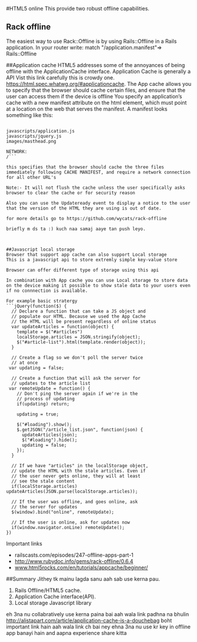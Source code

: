 #HTML5 online
This provide two robust offline capabilities. 
## Rack offline
The easiest way to use Rack::Offline is by using Rails::Offline in a Rails application.
In your router write: 
match "/application.manifest"=> Rails::Offline

##Application cache
HTML5 addresses some of the annoyances of being offline with the ApplicationCache interface. 
Application Cache is generally a API 
Vist this link carefully this is crowdy one. https://html.spec.whatwg.org/#applicationcache.
The App cache allows you to specify that the browser should cache certain files, and ensure that the user can access them if the device is offline 
You specify an application’s cache with a new manifest attribute on the html element, which must point at a location on the web that serves the manifest. A manifest looks something like this:

```CACHE MANIFEST

javascripts/application.js
javascripts/jquery.js
images/masthead.png

NETWORK:
/```

this specifies that the browser should cache the three files immediately following CACHE MANIFEST, and require a network connection for all other URL's 

Note:- It will not flush the cache unless the user specifically asks browser to clear the cache or for security reason 

Also you can use the Updateready event to display a notice to the user that the version of the HTML they are using is out of date.

for more details go to https://github.com/wycats/rack-offline

briefly m ds ta :) kuch naa samaj aaye tan push leyo.



##Javascript local storage
Browser that support app cache can also support Local storage 
This is a javascript api to store extremly simple key-value store

Browser can offer different type of storage using this api 

In combination with App cache you can use Local storage to store data on the device making it possible to show stale data to your users even if no connnection is available. 

For example basic stratergy 
```jQuery(function($) {
  // Declare a function that can take a JS object and
  // populate our HTML. Because we used the App Cache
  // the HTML will be present regardless of online status
  var updateArticles = function(object) {
    template = $("#articles")
    localStorage.articles = JSON.stringify(object);
    $("#article-list").html(template.render(object));
  }

  // Create a flag so we don't poll the server twice
  // at once
 var updating = false;

  // Create a function that will ask the server for
  // updates to the article list
 var remoteUpdate = function() {
    // Don't ping the server again if we're in the
    // process of updating
    if(updating) return;

    updating = true;

    $("#loading").show();
    $.getJSON("/article_list.json", function(json) {
      updateArticles(json);
      $("#loading").hide();
      updating = false;
    });
  }

  // If we have "articles" in the localStorage object,
  // update the HTML with the stale articles. Even if
  // the user never gets online, they will at least
  // see the stale content
  if(localStorage.articles) updateArticles(JSON.parse(localStorage.articles));

  // If the user was offline, and goes online, ask
  // the server for updates
  $(window).bind("online", remoteUpdate);

  // If the user is online, ask for updates now
  if(window.navigator.onLine) remoteUpdate();
})
```
Important links 

* railscasts.com/episodes/247-offline-apps-part-1
* http://www.rubydoc.info/gems/rack-offline/0.6.4
* www.html5rocks.com/en/tutorials/appcache/beginner/



##Summary
Jithey tk mainu lagda sanu aah sab use kerna pau.  

1. Rails Offline/HTML5 cache. 
2. Application Cache interface(API). 
3. Local storage Javascript library

eh 3na nu collabratively use kerna paina 
bai aah wala link padhna na bhulin http://alistapart.com/article/application-cache-is-a-douchebag boht important link hain
aah wala link ch bai ney ehna 3na nu use kr key in offline app banayi hain and aapna experience share kitta 


